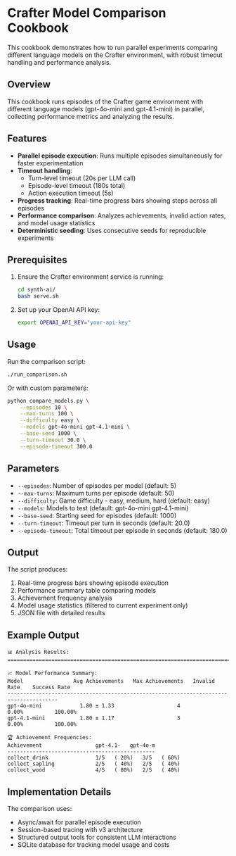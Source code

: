 # Crafter Model Comparison Cookbook

This cookbook demonstrates how to run parallel experiments comparing different language models on the Crafter environment, with robust timeout handling and performance analysis.

## Overview

This cookbook runs episodes of the Crafter game environment with different language models (gpt-4o-mini and gpt-4.1-mini) in parallel, collecting performance metrics and analyzing the results.

## Features

- **Parallel episode execution**: Runs multiple episodes simultaneously for faster experimentation
- **Timeout handling**: 
  - Turn-level timeout (20s per LLM call)
  - Episode-level timeout (180s total)
  - Action execution timeout (5s)
- **Progress tracking**: Real-time progress bars showing steps across all episodes
- **Performance comparison**: Analyzes achievements, invalid action rates, and model usage statistics
- **Deterministic seeding**: Uses consecutive seeds for reproducible experiments

## Prerequisites

1. Ensure the Crafter environment service is running:
   ```bash
   cd synth-ai/
   bash serve.sh
   ```

2. Set up your OpenAI API key:
   ```bash
   export OPENAI_API_KEY="your-api-key"
   ```

## Usage

Run the comparison script:
```bash
./run_comparison.sh
```

Or with custom parameters:
```bash
python compare_models.py \
    --episodes 10 \
    --max-turns 100 \
    --difficulty easy \
    --models gpt-4o-mini gpt-4.1-mini \
    --base-seed 1000 \
    --turn-timeout 30.0 \
    --episode-timeout 300.0
```

## Parameters

- `--episodes`: Number of episodes per model (default: 5)
- `--max-turns`: Maximum turns per episode (default: 50)
- `--difficulty`: Game difficulty - easy, medium, hard (default: easy)
- `--models`: Models to test (default: gpt-4o-mini gpt-4.1-mini)
- `--base-seed`: Starting seed for episodes (default: 1000)
- `--turn-timeout`: Timeout per turn in seconds (default: 20.0)
- `--episode-timeout`: Total timeout per episode in seconds (default: 180.0)

## Output

The script produces:
1. Real-time progress bars showing episode execution
2. Performance summary table comparing models
3. Achievement frequency analysis
4. Model usage statistics (filtered to current experiment only)
5. JSON file with detailed results

## Example Output

```
📊 Analysis Results:
================================================================================

📈 Model Performance Summary:
Model                Avg Achievements   Max Achievements   Invalid Rate    Success Rate   
--------------------------------------------------------------------------------------
gpt-4o-mini            1.80 ± 1.33                    4            0.00%          100.00%
gpt-4.1-mini           1.80 ± 1.17                    3            0.00%          100.00%

🏆 Achievement Frequencies:
Achievement                 gpt-4.1-   gpt-4o-m
-----------------------------------------------
collect_drink               1/5   ( 20%)   3/5   ( 60%)
collect_sapling             2/5   ( 40%)   2/5   ( 40%)
collect_wood                4/5   ( 80%)   2/5   ( 40%)
```

## Implementation Details

The comparison uses:
- Async/await for parallel episode execution
- Session-based tracing with v3 architecture
- Structured output tools for consistent LLM interactions
- SQLite database for tracking model usage and costs